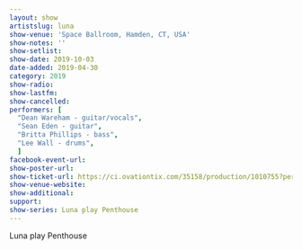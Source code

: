 ```yaml
---
layout: show
artistslug: luna
show-venue: 'Space Ballroom, Hamden, CT, USA'
show-notes: ''
show-setlist: 
show-date: 2019-10-03
date-added: 2019-04-30
category: 2019
show-radio: 
show-lastfm: 
show-cancelled: 
performers: [
  "Dean Wareham - guitar/vocals",
  "Sean Eden - guitar",
  "Britta Phillips - bass",
  "Lee Wall - drums",
  ]
facebook-event-url: 
show-poster-url: 
show-ticket-url: https://ci.ovationtix.com/35158/production/1010755?performanceId=10412079
show-venue-website: 
show-additional: 
support:
show-series: Luna play Penthouse
---
```

Luna play Penthouse


